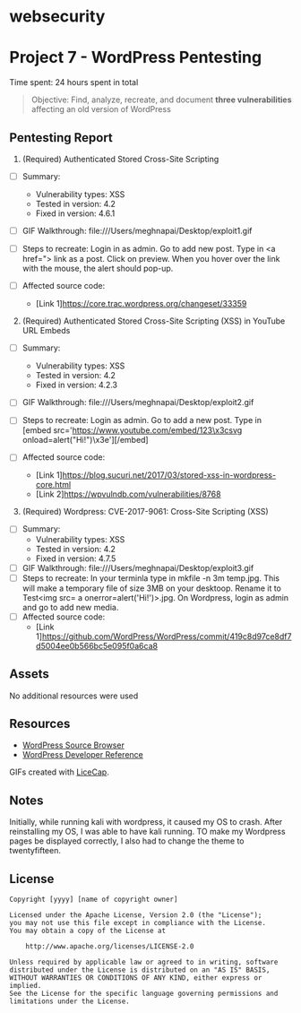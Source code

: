 # websecurity

# Project 7 - WordPress Pentesting

Time spent: 24 hours spent in total

> Objective: Find, analyze, recreate, and document **three vulnerabilities** affecting an old version of WordPress

## Pentesting Report

1. (Required) Authenticated Stored Cross-Site Scripting 
  - [ ] Summary: 
    - Vulnerability types: XSS
    - Tested in version: 4.2
    - Fixed in version: 4.6.1
  - [ ] GIF Walkthrough: file:///Users/meghnapai/Desktop/exploit1.gif
  - [ ] Steps to recreate: 
Login in as admin. 
Go to add new post.
Type in <a href="></a><a title=" onmouseover=alert('Test') "> link</a> as a post.
Click on preview.
When you hover over the link with the mouse, the alert should pop-up.

  - [ ] Affected source code: 
    - [Link 1]https://core.trac.wordpress.org/changeset/33359
    
2. (Required) Authenticated Stored Cross-Site Scripting (XSS) in YouTube URL Embeds
  - [ ] Summary: 
    - Vulnerability types: XSS
    - Tested in version: 4.2
    - Fixed in version: 4.2.3
  - [ ] GIF Walkthrough: file:///Users/meghnapai/Desktop/exploit2.gif
  - [ ] Steps to recreate: 
  Login as admin.
  Go to add a new post.
  Type in [embed src='https://www.youtube.com/embed/123\x3csvg onload=alert("Hi!")\x3e'][/embed]

  - [ ] Affected source code:
    - [Link 1]https://blog.sucuri.net/2017/03/stored-xss-in-wordpress-core.html
    - [Link 2]https://wpvulndb.com/vulnerabilities/8768
3. (Required) Wordpress: CVE-2017-9061: Cross-Site Scripting (XSS)
  - [ ] Summary: 
    - Vulnerability types: XSS
    - Tested in version: 4.2
    - Fixed in version: 4.7.5
  - [ ] GIF Walkthrough: file:///Users/meghnapai/Desktop/exploit3.gif
  - [ ] Steps to recreate: 
    In your terminla type in mkfile -n 3m temp.jpg. This will make a temporary file of size 3MB on your desktoop. 
  Rename it to Test<img src= a onerror=alert('Hi!')>.jpg.
  On Wordpress, login as admin and go to add new media. 
  - [ ] Affected source code:
    - [Link 1]https://github.com/WordPress/WordPress/commit/419c8d97ce8df7d5004ee0b566bc5e095f0a6ca8

## Assets

No additional resources were used

## Resources

- [WordPress Source Browser](https://core.trac.wordpress.org/browser/)
- [WordPress Developer Reference](https://developer.wordpress.org/reference/)

GIFs created with [LiceCap](http://www.cockos.com/licecap/).

## Notes

Initially, while running kali with wordpress, it caused my OS to crash. 
After reinstalling my OS, I was able to have kali running. TO make my Wordpress pages be displayed correctly,
I also had to change the theme to twentyfifteen.

## License

    Copyright [yyyy] [name of copyright owner]

    Licensed under the Apache License, Version 2.0 (the "License");
    you may not use this file except in compliance with the License.
    You may obtain a copy of the License at

        http://www.apache.org/licenses/LICENSE-2.0

    Unless required by applicable law or agreed to in writing, software
    distributed under the License is distributed on an "AS IS" BASIS,
    WITHOUT WARRANTIES OR CONDITIONS OF ANY KIND, either express or implied.
    See the License for the specific language governing permissions and
    limitations under the License.
